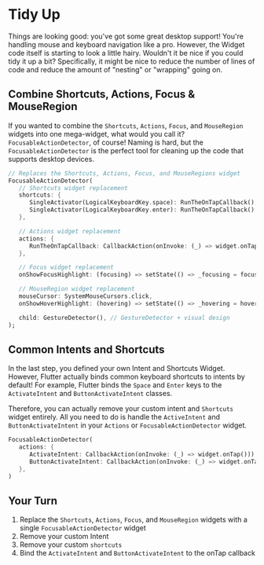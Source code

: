 # Tidy Up

Things are looking good: you've got some great desktop support! You're handling
mouse and keyboard navigation like a pro. However, the Widget code itself is
starting to look a little hairy. Wouldn't it be nice if you could tidy it up a
bit? Specifically, it might be nice to reduce the number of lines of code and
reduce the amount of "nesting" or "wrapping" going on.

## Combine Shortcuts, Actions, Focus & MouseRegion

If you wanted to combine the `Shortcuts`, `Actions`, `Focus`, and `MouseRegion`
widgets into one mega-widget, what would you call it? `FocusableActionDetector`,
of course! Naming is hard, but the `FocusableActionDetector` is the perfect tool for
cleaning up the code that supports desktop devices.

```dart
// Replaces the Shortcuts, Actions, Focus, and MouseRegions widget
FocusableActionDetector(
   // Shortcuts widget replacement
   shortcuts: {
      SingleActivator(LogicalKeyboardKey.space): RunTheOnTapCallback(),
      SingleActivator(LogicalKeyboardKey.enter): RunTheOnTapCallback(),
   },

   // Actions widget replacement
   actions: {
      RunTheOnTapCallback: CallbackAction(onInvoke: (_) => widget.onTap()),
   },

   // Focus widget replacement
   onShowFocusHighlight: (focusing) => setState(() => _focusing = focusing),

   // MouseRegion widget replacement 
   mouseCursor: SystemMouseCursors.click,
   onShowHoverHighlight: (hovering) => setState(() => _hovering = hovering),

   child: GestureDetector(), // GestureDetector + visual design
);
```

## Common Intents and Shortcuts

In the last step, you defined your own Intent and Shortcuts Widget. However,
Flutter actually binds common keyboard shortcuts to intents by default! For
example, Flutter binds the `Space` and `Enter` keys to the `ActivateIntent` and
`ButtonActivateIntent` classes.

Therefore, you can actually remove your custom intent and `Shortcuts` widget
entirely. All you need to do is handle the `ActiveIntent` and 
`ButtonActivateIntent` in your `Actions` or `FocusableActionDetector` widget.

```dart
FocusableActionDetector(
   actions: {
      ActivateIntent: CallbackAction(onInvoke: (_) => widget.onTap())),
      ButtonActivateIntent: CallbackAction(onInvoke: (_) => widget.onTap()),
   },
)
```

## Your Turn

  1. Replace the `Shortcuts`, `Actions`, `Focus`, and `MouseRegion` widgets with
     a single `FocusableActionDetector` widget
  2. Remove your custom Intent
  3. Remove your custom `shortcuts`
  4. Bind the `ActivateIntent` and `ButtonActivateIntent` to the onTap callback